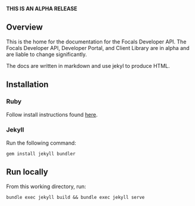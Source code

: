 **THIS IS AN ALPHA RELEASE**

## Overview

This is the home for the documentation for the Focals Developer API.
The Focals Developer API, Developer Portal, and Client Library are in alpha and are liable to change significantly.

The docs are written in markdown and use jekyl to produce HTML.

## Installation

### Ruby
Follow install instructions found [here](https://www.ruby-lang.org/en/documentation/installation/).

### Jekyll
Run the following command:
```
gem install jekyll bundler
```

## Run locally

From this working directory, run:
```
bundle exec jekyll build && bundle exec jekyll serve
```
